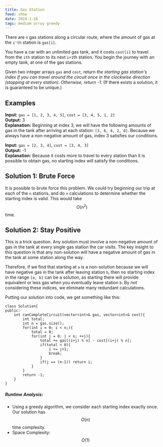 ```yaml
---
title: Gas Station
feed: show
date: 2024-1-16
tags: medium array greedy
---
```


There are `n` gas stations along a circular route, where the amount of gas at the `i'th` station is `gas[i]`.

You have a car with an unlimited gas tank, and it costs `cost[i]` to travel from the `ith` station to its next `i+1`th station. You begin the journey with an empty tank, at one of the gas stations.

Given two integer arrays `gas` and `cost`, return *the starting gas station's index if you can travel around the circuit once in the clockwise direction (stopping at every station). Otherwise, return -1.* (If there exists a solution, it is guaranteed to be unique.)

## Examples

**Input:** `gas = [1, 2, 3, 4, 5]`, `cost = [3, 4, 5, 1, 2]` <br>
**Output:** 3 <br>
**Explanation:** Beginning at index 3, we will have the following amounts of gas in the tank after arriving at each station: `[3, 6, 4, 2, 0]`. Because we always have a non-negative amount of gas, index 3 satisfies our conditions.

**Input:** `gas = [2, 3, 4]`, `cost = [3, 4, 3]` <br>
**Output:** -1 <br>
**Explanation:** Because it costs more to travel to every station than it is possible to obtain gas, no starting index will satisfy the conditions.

## Solution 1: Brute Force

It is possible to brute force this problem. We could try beginning our trip at each of the `n` stations, and do `n` calculations to determine whether the starting index is valid. This would take $$O(n^2)$$ time.

## Solution 2: Stay Positive

This is a trick question. Any solution must involve a non-negative amount of gas in the tank at every single gas station the car visits. The key insight to this question is that any non-solution will have a negative amount of gas in the tank at some station along the way.

Therefore, if we find that starting at `a` is a non-solution because we will have negative gas in the tank after leaving station `b`, then no starting index in the range `[a, b]` can be a solution, as starting there will provide equivalent or less gas when you eventually leave station `b`. By not considering these indices, we eliminate many redundant calculations.

Putting our solution into code, we get something like this:

```
class Solution{
public:
	int canCompleteCircuit(vector<int>& gas, vector<int>& cost){
		int total;
		int n = gas.size();
		for(int i = 0; i < n;){
			total = 0;
			for(int j = 0; j < n; ++j){
				total += gas[(i+j) % n] - cost[(i+j) % n];
				if(total < 0){
					i += j+1;
					break;
				}
				if(j == (n-1)) return i;
			}
		}
		return -1;
	}
}
```

##### Runtime Analysis:
- Using a greedy algorithm, we consider each starting index exactly once. Our solution has $$O(n)$$ time complexity.
- Space Complexity: $$O(1)$$